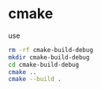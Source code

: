 # cmake

use
```sh
rm -rf cmake-build-debug
mkdir cmake-build-debug
cd cmake-build-debug
cmake ..
cmake --build .
```